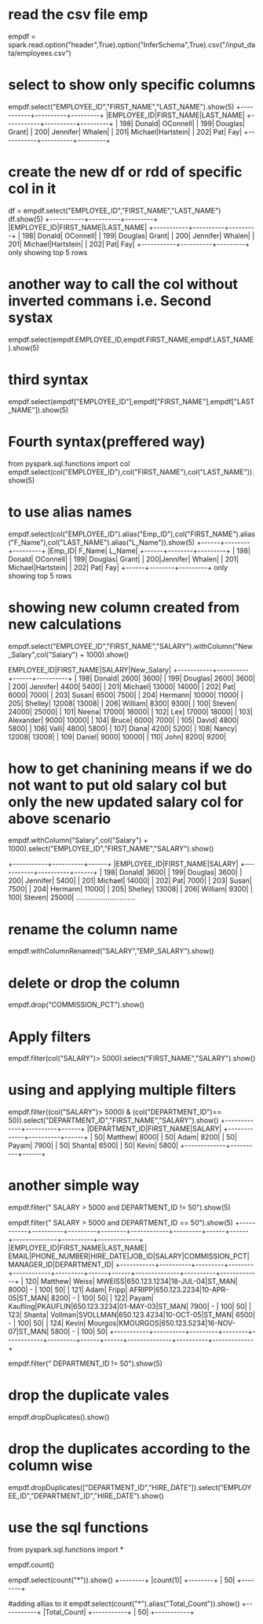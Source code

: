 # read the csv file emp 
empdf = spark.read.option("header",True).option("InferSchema",True).csv("/input_data/employees.csv")

# select to show only specific columns
empdf.select("EMPLOYEE_ID","FIRST_NAME","LAST_NAME").show(5)
+-----------+----------+---------+
|EMPLOYEE_ID|FIRST_NAME|LAST_NAME|
+-----------+----------+---------+
|        198|    Donald| OConnell|
|        199|   Douglas|    Grant|
|        200|  Jennifer|   Whalen|
|        201|   Michael|Hartstein|
|        202|       Pat|      Fay|
+-----------+----------+---------+

# create the new df or rdd of specific col in it
df = empdf.select("EMPLOYEE_ID","FIRST_NAME","LAST_NAME")
df.show(5)
+-----------+----------+---------+
|EMPLOYEE_ID|FIRST_NAME|LAST_NAME|
+-----------+----------+---------+
|        198|    Donald| OConnell|
|        199|   Douglas|    Grant|
|        200|  Jennifer|   Whalen|
|        201|   Michael|Hartstein|
|        202|       Pat|      Fay|
+-----------+----------+---------+
only showing top 5 rows

# another way to call the col without inverted commans i.e. Second systax
empdf.select(empdf.EMPLOYEE_ID,empdf.FIRST_NAME,empdf.LAST_NAME).show(5)

# third syntax
empdf.select(empdf["EMPLOYEE_ID"],empdf["FIRST_NAME"],empdf["LAST_NAME"]).show(5)

 # Fourth syntax(preffered way)
from pyspark.sql.functions import col
empdf.select(col("EMPLOYEE_ID"),col("FIRST_NAME"),col("LAST_NAME")).show(5)

# to use alias names

empdf.select(col("EMPLOYEE_ID").alias("Emp_ID"),col("FIRST_NAME").alias("F_Name"),col("LAST_NAME").alias("L_Name")).show(5)
+------+--------+---------+
|Emp_ID|  F_Name|   L_Name|
+------+--------+---------+
|   198|  Donald| OConnell|
|   199| Douglas|    Grant|
|   200|Jennifer|   Whalen|
|   201| Michael|Hartstein|
|   202|     Pat|      Fay|
+------+--------+---------+
only showing top 5 rows

# showing new column created from new calculations
empdf.select("EMPLOYEE_ID","FIRST_NAME","SALARY").withColumn("New_Salary",col("Salary") + 1000).show()

EMPLOYEE_ID|FIRST_NAME|SALARY|New_Salary|
+-----------+----------+------+----------+
|        198|    Donald|  2600|      3600|
|        199|   Douglas|  2600|      3600|
|        200|  Jennifer|  4400|      5400|
|        201|   Michael| 13000|     14000|
|        202|       Pat|  6000|      7000|
|        203|     Susan|  6500|      7500|
|        204|   Hermann| 10000|     11000|
|        205|   Shelley| 12008|     13008|
|        206|   William|  8300|      9300|
|        100|    Steven| 24000|     25000|
|        101|     Neena| 17000|     18000|
|        102|       Lex| 17000|     18000|
|        103| Alexander|  9000|     10000|
|        104|     Bruce|  6000|      7000|
|        105|     David|  4800|      5800|
|        106|     Valli|  4800|      5800|
|        107|     Diana|  4200|      5200|
|        108|     Nancy| 12008|     13008|
|        109|    Daniel|  9000|     10000|
|        110|      John|  8200|      9200|
 
 # how to get chanining means if we do not want to put old salary col but only the new updated salary col for above scenario
 
empdf.withColumn("Salary",col("Salary") + 1000).select("EMPLOYEE_ID","FIRST_NAME","SALARY").show()

+-----------+----------+------+
|EMPLOYEE_ID|FIRST_NAME|SALARY|
+-----------+----------+------+
|        198|    Donald|  3600|
|        199|   Douglas|  3600|
|        200|  Jennifer|  5400|
|        201|   Michael| 14000|
|        202|       Pat|  7000|
|        203|     Susan|  7500|
|        204|   Hermann| 11000|
|        205|   Shelley| 13008|
|        206|   William|  9300|
|        100|    Steven| 25000|
..............................

# rename the column name
empdf.withColumnRenamed("SALARY","EMP_SALARY").show()

# delete or drop the column
 empdf.drop("COMMISSION_PCT").show()

# Apply filters
empdf.filter(col("SALARY")> 5000).select("FIRST_NAME","SALARY").show()

# using and applying multiple filters

empdf.filter((col("SALARY")> 5000) & (col("DEPARTMENT_ID")== 50)).select("DEPARTMENT_ID","FIRST_NAME","SALARY").show()
+-------------+----------+------+
|DEPARTMENT_ID|FIRST_NAME|SALARY|
+-------------+----------+------+
|           50|   Matthew|  8000|
|           50|      Adam|  8200|
|           50|     Payam|  7900|
|           50|    Shanta|  6500|
|           50|     Kevin|  5800|
+-------------+----------+------+

# another simple way
empdf.filter(" SALARY > 5000 and  DEPARTMENT_ID != 50").show(5)

empdf.filter(" SALARY > 5000 and  DEPARTMENT_ID == 50").show(5)
+-----------+----------+---------+--------+------------+---------+------+------+--------------+----------+-------------+
|EMPLOYEE_ID|FIRST_NAME|LAST_NAME|   EMAIL|PHONE_NUMBER|HIRE_DATE|JOB_ID|SALARY|COMMISSION_PCT|MANAGER_ID|DEPARTMENT_ID|
+-----------+----------+---------+--------+------------+---------+------+------+--------------+----------+-------------+
|        120|   Matthew|    Weiss|  MWEISS|650.123.1234|18-JUL-04|ST_MAN|  8000|            - |       100|           50|
|        121|      Adam|    Fripp|  AFRIPP|650.123.2234|10-APR-05|ST_MAN|  8200|            - |       100|           50|
|        122|     Payam| Kaufling|PKAUFLIN|650.123.3234|01-MAY-03|ST_MAN|  7900|            - |       100|           50|
|        123|    Shanta|  Vollman|SVOLLMAN|650.123.4234|10-OCT-05|ST_MAN|  6500|            - |       100|           50|
|        124|     Kevin|  Mourgos|KMOURGOS|650.123.5234|16-NOV-07|ST_MAN|  5800|            - |       100|           50|
+-----------+----------+---------+--------+------------+---------+------+------+--------------+----------+-------------+

empdf.filter(" DEPARTMENT_ID != 50").show(5)

# drop the duplicate vales
empdf.dropDuplicates().show()

# drop the duplicates according to the column wise 
empdf.dropDuplicates(["DEPARTMENT_ID","HIRE_DATE"]).select("EMPLOYEE_ID","DEPARTMENT_ID","HIRE_DATE").show()

# use the sql functions 
from pyspark.sql.functions import *

empdf.count()

empdf.select(count("*")).show()
+--------+
|count(1)|
+--------+
|      50|
+--------+

#adding allias to it
empdf.select(count("*").alias("Total_Count")).show()
+-----------+
|Total_Count|
+-----------+
|         50|
+-----------+

